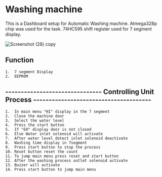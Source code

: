 # Washing machine

This is a Dashboard setup for Automatic Washing machine. Atmega328p chip was used for the task. 74HC595 shift register used for 7 segment display.

![Screenshot (28) copy](https://user-images.githubusercontent.com/126350818/221586056-50a6d41e-8dff-4f25-a6ea-87ef66f4b395.jpg)


## Function
    1.  7 segment Display
    2.  EEPROM 

## ------------------------------- Controlling Unit Process --------------------------------------

    1.  In main menu "HI" display in the 7 segment
    2.  Close the machine door
    3.  Select the water level
    4.  Press the start button
    5.  If "E0" display door is not closed
    6.  Else Water inlet solenoid will activate
    7.  After water level detect inlet solenoid deactivate
    8.  Washing time display in 7segment
    9.  Press start button to stop the process
    10. Reset button reset the count
    11. To jump main menu press reset and start button
    12. After the washing process outlet solenoid activate
    13. Buzzer will activate
    14. Press start button to jump main menu
